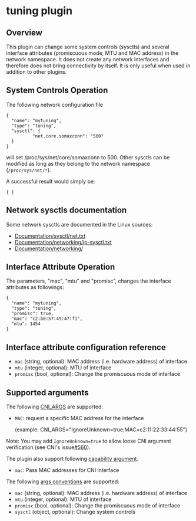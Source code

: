 # tuning plugin

## Overview

This plugin can change some system controls (sysctls) and several interface attributes (promiscuous mode, MTU and MAC address) in the network namespace.
It does not create any network interfaces and therefore does not bring connectivity by itself.
It is only useful when used in addition to other plugins.

## System Controls Operation
The following network configuration file
```
{
  "name": "mytuning",
  "type": "tuning",
  "sysctl": {
          "net.core.somaxconn": "500"
  }
}
```
will set /proc/sys/net/core/somaxconn to 500.
Other sysctls can be modified as long as they belong to the network namespace (`/proc/sys/net/*`).

A successful result would simply be:
```
{ }
```

## Network sysctls documentation

Some network sysctls are documented in the Linux sources:

- [Documentation/sysctl/net.txt](https://www.kernel.org/doc/Documentation/sysctl/net.txt)
- [Documentation/networking/ip-sysctl.txt](https://www.kernel.org/doc/Documentation/networking/ip-sysctl.txt)
- [Documentation/networking/](https://www.kernel.org/doc/Documentation/networking/)

## Interface Attribute Operation
The parameters, "mac", "mtu" and "promisc", changes the interface attributes as followings:

```
{
  "name": "mytuning",
  "type": "tuning",
  "promisc": true,
  "mac": "c2:b0:57:49:47:f1",
  "mtu": 1454
}
```

## Interface attribute configuration reference

* `mac` (string, optional): MAC address (i.e. hardware address) of interface
* `mtu` (integer, optional): MTU of interface
* `promisc` (bool, optional): Change the promiscuous mode of interface

## Supported arguments
The following [CNI_ARGS](https://github.com/containernetworking/cni/blob/master/SPEC.md#parameters) are supported:

* `MAC`: request a specific MAC address for the interface 

    (example: CNI_ARGS="IgnoreUnknown=true;MAC=c2:11:22:33:44:55")

Note: You may add `IgnoreUnknown=true` to allow loose CNI argument verification (see CNI's issue[#560](https://github.com/containernetworking/cni/issues/560)).

The plugin also support following [capability argument](https://github.com/containernetworking/cni/blob/master/CONVENTIONS.md).

* `mac`: Pass MAC addresses for CNI interface

The following [args conventions](https://github.com/containernetworking/cni/blob/master/CONVENTIONS.md#args-in-network-config) are supported:

* `mac` (string, optional): MAC address (i.e. hardware address) of interface
* `mtu` (integer, optional): MTU of interface
* `promisc` (bool, optional): Change the promiscuous mode of interface
* `sysctl` (object, optional): Change system controls
